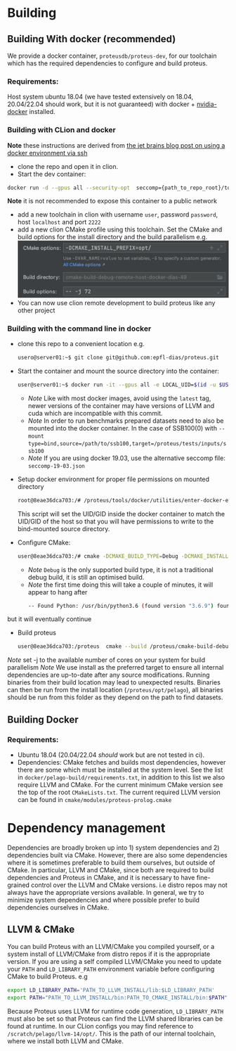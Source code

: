 # Building
## Building With docker (recommended)
We provide a docker container, `proteusdb/proteus-dev`, for our toolchain which has the required dependencies to configure and build proteus.
### Requirements:
Host system ubuntu 18.04 (we have tested extensively on 18.04, 20.04/22.04 should work, but it is not guaranteed) with docker + [nvidia-docker](https://docs.nvidia.com/datacenter/cloud-native/container-toolkit/install-guide.html#installing-on-ubuntu-and-debian) installed.

### Building with CLion and docker
**Note** these instructions are derived from [the jet brains blog post on using a docker environment via ssh](https://blog.jetbrains.com/clion/2020/01/using-docker-with-clion/)
- clone the repo and open it in clion.
- Start the dev container:
```sh
docker run -d --gpus all --security-opt  seccomp={path_to_repo_root}/tools/docker/proteus-build/seccomp.json --cap-add=SYS_NICE --cap-add=IPC_LOCK --cap-add sys_ptrace -p127.0.0.1:2222:22 proteusdb/proteus-dev:cuda11.3-llvm14.0.0
```
**Note** it is not recommended to expose this container to a public network
- add a new toolchain in clion with username `user`,  password `password`, host `localhost` and port `2222`
- add a new clion CMake profile using this toolchain. Set the CMake and build options for the install directory and the build parallelism e.g.![img.png](build_options.png)
- You can now use clion remote development to build proteus like any other project


### Building with the command line in docker
- clone this repo to a convenient location e.g.
  ```sh
  usero@server01:~$ git clone git@github.com:epfl-dias/proteus.git
  ```
- Start the container and mount the source directory into the container:
  ```sh
  user@server01:~$ docker run -it --gpus all -e LOCAL_UID=$(id -u $USER) -e LOCAL_GID=$(id -g $USER) --mount type=bind,source="$(pwd)"/proteus,target=/proteus --security-opt seccomp="$(pwd)"/proteus/tools/docker/proteus-build/seccomp.json --cap-add=SYS_NICE --cap-add=IPC_LOCK proteusdb/proteus-dev:cuda11.3-llvm14.0.0 /bin/bash
  ```
  - *Note* Like with most docker images, avoid using the `latest` tag, newer versions of the container may have  versions of LLVM and cuda which are incompatible with this commit.
  - *Note* In order to run benchmarks prepared datasets need to also be mounted into the docker container. In the case of SSB100(0) with `--mount type=bind,source=/path/to/ssb100,target=/proteus/tests/inputs/ssb100`
  - *Note* If you are using docker 19.03, use the alternative seccomp file: `seccomp-19-03.json`
  
- Setup docker environment for proper file permissions on mounted directory
  ```sh
  root@8eae36dca703:/# /proteus/tools/docker/utilities/enter-docker-env.sh
  ```
  This script will set the UID/GID inside the docker container to match the UID/GID of the host so that you will have permissions to write to the bind-mounted source directory.

- Configure CMake:
  ```sh
  user@8eae36dca703:/# cmake -DCMAKE_BUILD_TYPE=Debug -DCMAKE_INSTALL_PREFIX=/proteus/opt/ -S /proteus -B /proteus/cmake-build-debug
  ```
  - *Note* `Debug` is the only supported build type, it is not a traditional debug build, it is still an optimised build.
  - *Note* the first time doing this will take a couple of minutes, it will appear to hang after
    ```sh
    -- Found Python: /usr/bin/python3.6 (found version "3.6.9") found components: Interpreter
    ```
but it will eventually continue
- Build proteus
  ```sh
  user@8eae36dca703:/proteus  cmake --build /proteus/cmake-build-debug --target install -- -j 72
  ```
*Note* set -j to the available number of cores on your system for build parallelism
*Note* We use install as the preferred target to ensure all internal dependencies are up-to-date after any source modifications. Running binaries from their build location may lead to unexpected results. 
Binaries can then be run from the install location (`/proteus/opt/pelago`), all binaries should be run from this folder as they depend on the path to find datasets.


## Building Docker
### Requirements:
- Ubuntu 18.04 (20.04/22.04 *should* work but are not tested in ci).
- Dependencies: CMake fetches and builds most dependencies, however there are some which must be installed at the system level. 
See the list in `docker/pelago-build/requirements.txt`, in addition to this list we also require LLVM and CMake. For the current minimum CMake version see the top of the root `CMakeLists.txt`. The current required LLVM version can be found in `cmake/modules/proteus-prolog.cmake`

# Dependency management
Dependencies are broadly broken up into 1) system dependencies and 2) dependencies built via CMake.
However, there are also some dependencies where it is sometimes preferable to build them ourselves, but outside of CMake.
In particular, LLVM and CMake, since both are required to build dependencies and Proteus in CMake, and it is necessary to have fine-grained control over the LLVM and CMake versions. i.e distro repos may not always have the appropriate versions available.
In general, we try to minimize system dependencies and where possible prefer to build dependencies ourselves in CMake. 

## LLVM & CMake
You can build Proteus with an LLVM/CMake you compiled yourself, or a system install of LLVM/CMake from distro repos if it is the appropriate version.
If you are using a self compiled LLVM/CMake you need to update your `PATH` and `LD_LIBRARY_PATH` environment variable before configuring CMake to build Proteus. e.g
```sh
export LD_LIBRARY_PATH='PATH_TO_LLVM_INSTALL/lib:$LD_LIBRARY_PATH'
export PATH="PATH_TO_LLVM_INSTALL/bin:PATH_TO_CMAKE_INSTALL/bin:$PATH"
```
Because Proteus uses LLVM for runtime code generation, `LD_LIBRARY_PATH` must also be set so that Proteus can find the LLVM shared libraries can be found at runtime.
In our CLion configs you may find reference to `/scratch/pelago/llvm-14/opt/`. This is the path of our internal toolchain, where we install both LLVM and CMake. 
